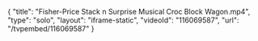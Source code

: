 {
    "title": "Fisher-Price Stack n Surprise Musical Croc Block Wagon.mp4",
    "type": "solo",
    "layout": "iframe-static",
    "videoId": "116069587",
    "url": "\/tvpembed\/116069587"
}